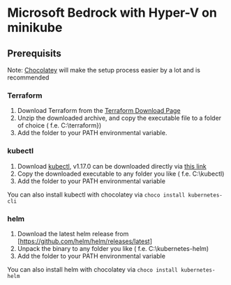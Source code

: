 # Microsoft Bedrock with Hyper-V on minikube

## Prerequisits

Note: [Chocolatey](https://chocolatey.org/) will make the setup process easier by a lot and is recommended

### Terraform

1. Download Terraform from the [Terraform Download Page](https://www.terraform.io/downloads.html)
2. Unzip the downloaded archive, and copy the executable file to a folder of choice ( f.e. C:\terraform\})
3. Add the folder to your PATH environmental variable.

### kubectl

1. Download [kubectl](https://kubernetes.io/docs/tasks/tools/install-kubectl/#install-kubectl-on-windows), v1.17.0 can be downloaded directly via [this link](https://storage.googleapis.com/kubernetes-release/release/v1.17.0/bin/windows/amd64/kubectl.exe)
2. Copy the downloaded executable to any folder you like ( f.e. C:\kubectl\)
3. Add the folder to your PATH environmental variable

You can also install kubectl with chocolatey via `choco install kubernetes-cli`

### helm

1. Download the latest helm release from [https://github.com/helm/helm/releases/latest]
2. Unpack the binary to any folder you like ( f.e. C:\kubernetes-helm\)
3. Add the folder to your PATH environmental variable

You can also install helm with chocolatey via `choco install kubernetes-helm`
